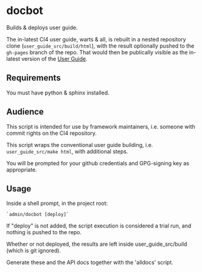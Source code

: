 # docbot

Builds & deploys user guide.

The in-latest CI4 user guide, warts & all, is rebuilt in a nested
repository clone (`user_guide_src/build/html`), with the result
optionally pushed to the `gh-pages` branch of the repo.
That would then be publically visible as the in-latest
version of the [User Guide](https://codeigniter4.github.io/CodeIgniter4/).

## Requirements

You must have python & sphinx installed.

## Audience

This script is intended for use by framework maintainers,
i.e. someone with commit rights on the CI4 repository.

This script wraps the conventional user guide building,
i.e. `user_guide_src/make html`, with additional
steps.

You will be prompted for your github credentials and
GPG-signing key as appropriate.

## Usage

Inside a shell prompt, in the project root:

    `admin/docbot [deploy]`

If "deploy" is not added, the script execution is considered
a trial run, and nothing is pushed to the repo.

Whether or not deployed, the results are left inside
user_guide_src/build (which is git ignored).

Generate these and the API docs together with the 'alldocs' script.

